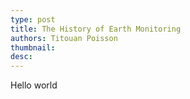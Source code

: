 ```yaml
---
type: post
title: The History of Earth Monitoring
authors: Titouan Poisson
thumbnail:
desc: 
---
```


Hello world
